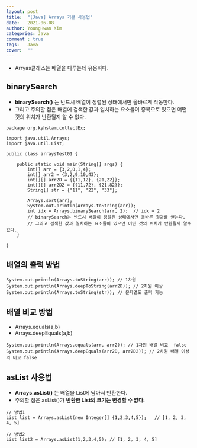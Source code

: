 ```yaml
---
layout: post
title:  "[Java] Arrays 기본 사용법"
date:   2021-06-08
author: YoungHwan Kim
categories: Java
comment : true
tags:	Java
cover:  ""
---
```




- Arryas클래스는 배열을 다루는데 유용하다.


## binarySearch ##
- **binarySearch()** 는 반드시 배열이 정렬된 상태에서만 올바르게 작동한다.
- 그리고 주의할 점은 배열에 검색한 값과 일치하는 요소들이 중복으로 있으면 어떤 것의 위치가 반환될지 알 수 없다.
```
package org.kyhslam.collectEx;

import java.util.Arrays;
import java.util.List;

public class arraysTest01 {

    public static void main(String[] args) {
        int[] arr = {3,2,0,1,4};
        int[] arr2 = {3,2,9,10,43};
        int[][] arr2D = {{11,12}, {21,22}};
        int[][] arr2D2 = {{11,72}, {21,82}};
        String[] str = {"11", "22", "33"};

        Arrays.sort(arr);
        System.out.println(Arrays.toString(arr));
        int idx = Arrays.binarySearch(arr, 2);  // idx = 2
        // binarySearch는 반드시 배열이 정렬된 상태에서만 올바른 결과를 얻는다.
        // 그리고 검색한 값과 일치하는 요소들이 있으면 어떤 것의 위치가 반환될지 알수없다.
    }

}
```


## 배열의 출력 방법 ##
```
System.out.println(Arrays.toString(arr)); // 1차원
System.out.println(Arrays.deepToString(arr2D)); // 2차원 이상
System.out.println(Arrays.toString(str)); // 문자열도 출력 가능
```


## 배열 비교 방법 ##
- Arrays.equals(a,b)
- Arrays.deepEquals(a,b)
```
System.out.println(Arrays.equals(arr, arr2)); // 1차원 배열 비교  false
System.out.println(Arrays.deepEquals(arr2D, arr2D2)); // 2차원 배열 이상의 비교 false
```

## asList 사용법 ##
- **Arrays.asList()** 는 배열을 List에 담아서 반환한다.
- 주의할 점은 asList()가 **반환한 List의 크기는 변경할 수 없다.**
```
// 방법1 
List list = Arrays.asList(new Integer[] {1,2,3,4,5});   // [1, 2, 3, 4, 5]

// 방법2
List list2 = Arrays.asList(1,2,3,4,5); // [1, 2, 3, 4, 5]
```




